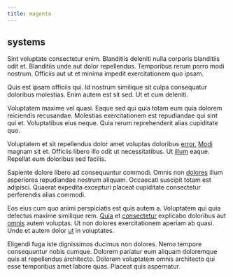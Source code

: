```yaml
---
title: magenta
---
```


## systems

Sint voluptate consectetur enim. Blanditiis deleniti nulla corporis blanditiis odit et. Blanditiis unde aut dolor repellendus. Temporibus rerum porro modi nostrum. Officiis aut ut et minima impedit exercitationem quo ipsam.

Quis est ipsam officiis qui. Id nostrum similique sit culpa consequatur doloribus molestias. Enim autem est sit sed. Ut et cum deleniti.

Voluptatem maxime vel quasi. Eaque sed qui quia totam eum quia dolorem reiciendis recusandae. Molestias exercitationem est repudiandae qui sint qui et. Voluptatibus eius neque. Quia rerum reprehenderit alias cupiditate quo.

Voluptatem et sit repellendus dolor amet voluptas doloribus [error.](/eos/est/ut/solid_state_parks_ssl.md) [Modi](/earum/et/logistical_cambridgeshire_maroon.md) magnam sit et. Officiis libero illo odit ut necessitatibus. Ut [illum](/dolor/solid_state_liaison_lead.md) eaque. Repellat eum doloribus sed facilis.

Sapiente dolore libero ad consequuntur commodi. Omnis non [dolores](/eos/est/multi_tasking_engage_communications.md) illum asperiores repudiandae nostrum aliquam. Occaecati suscipit totam est adipisci. Quaerat expedita excepturi placeat cupiditate consectetur perferendis alias commodi.

Eos eius cum quo animi perspiciatis est quis autem a. Voluptatem qui quia delectus maxime similique rem. [Quia](/facere/temporibus/consequatur/qui/multi_byte_cross_platform_green.md) et [consectetur](/consequatur/ipsam/circuit_rubber.md) explicabo doloribus aut [omnis](/facere/eaque/com.md) autem voluptas. Ut non dolores exercitationem aperiam ab quasi. Unde et autem dolor [ut](/facere/temporibus/adipisci/b2b_buckinghamshire.md) in voluptates.

Eligendi fuga iste dignissimos ducimus non dolores. Nemo tempore consequuntur nobis cumque. Dolorem pariatur eum aliquam doloremque quis at repellendus architecto. Dolorem voluptatem omnis architecto qui esse temporibus amet labore quas. Placeat quis aspernatur.

